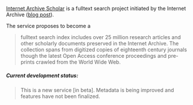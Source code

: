 [Internet Archive Scholar](https://scholar.archive.org/) is a fulltext search project initiated by the Internet Archive ([blog post](https://blog.archive.org/2020/09/15/how-the-internet-archive-is-ensuring-permanent-access-to-open-access-journal-articles/)). 

The service proposes to become a 
> fulltext search index includes over 25 million research articles and other scholarly documents preserved in the Internet Archive. The collection spans from digitized copies of eighteenth century journals though the latest Open Access conference proceedings and pre-prints crawled from the World Wide Web. 

##### Current development status: 

> This is a new service [in beta]. Metadata is being improved and features have not been finalized.

